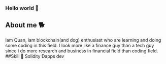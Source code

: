 ### Hello world 👋
## About me 🐕
Iam Quan, iam blockchain(and dog) enthusiast who are learning and doing some coding in this field. I look more like a finance guy than a tech guy since i do more research and business in financial field than coding field.
##Skill 🌱
Solidity
Dapps dev
<!--
**ShibaTheSamurai/ShibaTheSamurai** is a ✨ _special_ ✨ repository because its `README.md` (this file) appears on your GitHub profile.

Here are some ideas to get you started:

- 🔭 I’m currently working on ...
- 🌱 I’m currently learning ...
- 👯 I’m looking to collaborate on ...
- 🤔 I’m looking for help with ...
- 💬 Ask me about ...
- 📫 How to reach me: ...
- 😄 Pronouns: ...
- ⚡ Fun fact: ...
-->
